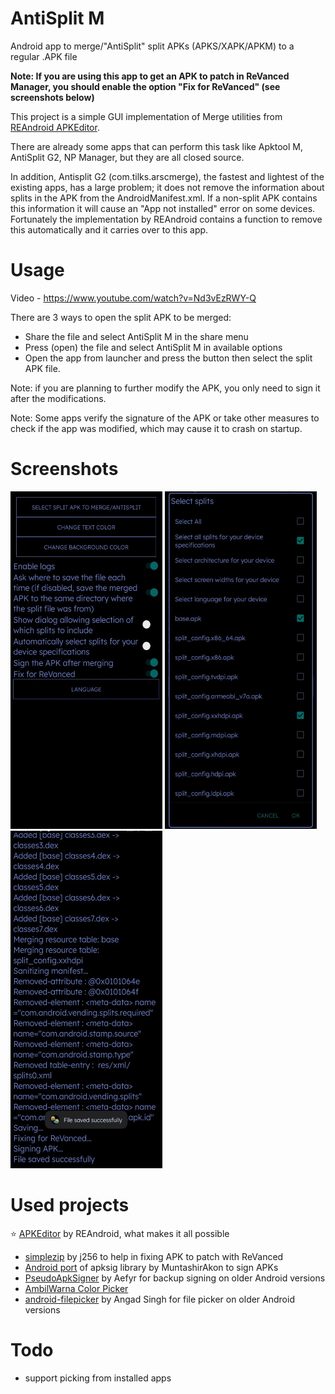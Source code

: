 # AntiSplit M
Android app to merge/"AntiSplit" split APKs (APKS/XAPK/APKM) to a regular .APK file

**Note: If you are using this app to get an APK to patch in ReVanced Manager, you should enable the option "Fix for ReVanced" (see screenshots below)**

This project is a simple GUI implementation of Merge utilities from [REAndroid APKEditor](https://github.com/REAndroid/APKEditor).

There are already some apps that can perform this task like Apktool M, AntiSplit G2, NP Manager, but they are all closed source. 

In addition, Antisplit G2 (com.tilks.arscmerge), the fastest and lightest of the existing apps, has a large problem; it does not remove the information about splits in the APK from the AndroidManifest.xml. If a non-split APK contains this information it will cause an "App not installed" error on some devices. Fortunately the implementation by REAndroid contains a function to remove this automatically and it carries over to this app.

# Usage
Video - https://www.youtube.com/watch?v=Nd3vEzRWY-Q

There are 3 ways to open the split APK to be merged:
* Share the file and select AntiSplit M in the share menu
* Press (open) the file and select AntiSplit M in available options
* Open the app from launcher and press the button then select the split APK file.

Note: if you are planning to further modify the APK, you only need to sign it after the modifications.

Note: Some apps verify the signature of the APK or take other measures to check if the app was modified, which may cause it to crash on startup.

# Screenshots
<img src="/images/1.6.4 mainscreen.jpg" height="540" width="243" /> <img src="/images/1.6.4 dialog.jpg" height="540" width="243" /> <img src="/images/1.6.4 result.jpg" height="540" width="243" />

# Used projects

⭐ [APKEditor](https://github.com/REAndroid/APKEditor) by REAndroid, what makes it all possible
* [simplezip](https://github.com/j256/simplezip) by j256 to help in fixing APK to patch with ReVanced
* [Android port](https://github.com/MuntashirAkon/apksig-android) of apksig library by MuntashirAkon to sign APKs
* [PseudoApkSigner](https://github.com/Aefyr/PseudoApkSigner) by Aefyr for backup signing on older Android versions
* [AmbilWarna Color Picker](https://github.com/yukuku/ambilwarna)
* [android-filepicker](https://github.com/singhangadin/android-filepicker) by Angad Singh for file picker on older Android versions

# Todo
* support picking from installed apps
